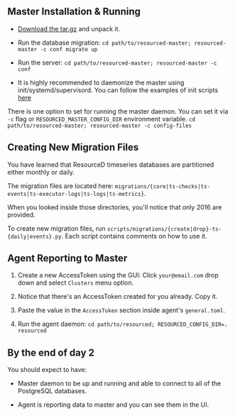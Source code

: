 ## Master Installation & Running

* [Download the tar.gz](https://github.com/resourced/resourced-master/releases) and unpack it. 

* Run the database migration: `cd path/to/resourced-master; resourced-master -c conf migrate up`

* Run the server: `cd path/to/resourced-master; resourced-master -c conf`

* It is highly recommended to daemonize the master using init/systemd/supervisord. You can follow the examples of init scripts [here](https://github.com/resourced/resourced-master/tree/master/scripts/init)

There is one option to set for running the master daemon. You can set it via `-c` flag or `RESOURCED_MASTER_CONFIG_DIR` environment variable. `cd path/to/resourced-master; resourced-master -c config-files`


## Creating New Migration Files

You have learned that ResourceD timeseries databases are partitioned either monthly or daily.

The migration files are located here: `migrations/{core|ts-checks|ts-events|ts-executor-logs|ts-logs|ts-metrics}`.

When you looked inside those directories, you'll notice that only 2016 are provided.

To create new migration files, run `scripts/migrations/{create|drop}-ts-{daily|events}.py`. Each script contains comments on how to use it.


## Agent Reporting to Master

1. Create a new AccessToken using the GUI: Click `your@email.com` drop down and select `Clusters` menu option.

2. Notice that there's an AccessToken created for you already. Copy it.

3. Paste the value in the `AccessToken` section inside agent's `general.toml`.

4. Run the agent daemon:  `cd path/to/resourced; RESOURCED_CONFIG_DIR=. resourced`


## By the end of day 2

You should expect to have:

* Master daemon to be up and running and able to connect to all of the PostgreSQL databases.

* Agent is reporting data to master and you can see them in the UI.
